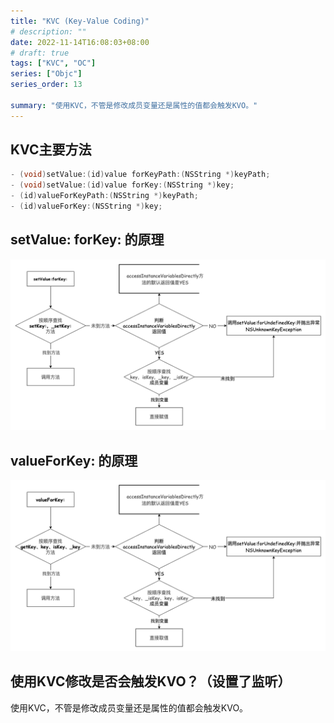 ```yaml
---
title: "KVC (Key-Value Coding)"
# description: ""
date: 2022-11-14T16:08:03+08:00
# draft: true
tags: ["KVC", "OC"]
series: ["Objc"]
series_order: 13

summary: "使用KVC，不管是修改成员变量还是属性的值都会触发KVO。"
---
```



## KVC主要方法

```objectivec
- (void)setValue:(id)value forKeyPath:(NSString *)keyPath;
- (void)setValue:(id)value forKey:(NSString *)key;
- (id)valueForKeyPath:(NSString *)keyPath;
- (id)valueForKey:(NSString *)key;
```

## setValue: forKey: 的原理

![0](0.png)

## valueForKey: 的原理

![1](1.png)

## 使用KVC修改是否会触发KVO？（设置了监听）

使用KVC，不管是修改成员变量还是属性的值都会触发KVO。